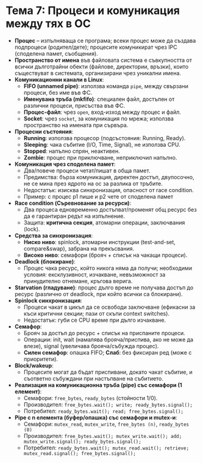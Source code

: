 # Тема 7: Процеси и комуникация между тях в ОС

- **Процес** – изпълняваща се програма; всеки процес може да създава подпроцеси (родител/дете); процесите комуникират чрез IPC (споделена памет, съобщения).
- **Пространство от имена** във файловата система е съвкупността от всички дълготрайни обекти (файлове, директории, връзки), които съществуват в системата, организирани чрез уникални имена.
- **Комуникационни канали в Linux**:
    - **FIFO (unnamed pipe)**: използва команда `pipe`, между свързани процеси, без име във ФС.
    - **Именувана тръба (mkfifo)**: специален файл, достъпен от различни процеси, присъства във ФС.
    - **Процес-файл**: чрез `open`, вход-изход между процес и файл.
    - **Socket**: чрез `socket`, за комуникация по мрежа; използва пространство на имената при сървъра.
- **Процесни състояния**:
    - **Running**: използва процесор (подсъстояния: Running, Ready).
    - **Sleeping**: чака събитие (I/O, Time, Signal), не използва CPU.
    - **Stopped**: напълно спрян, неактивен.
    - **Zombie**: процес при приключване, неприключил напълно.
- **Комуникация чрез споделена памет**:
    - Два/повече процеси четат/пишат в обща памет.
    - Предимства: бърза комуникация, директен достъп, двупосочно, не се мина през ядрото на ос за разлика от тръбите.
    - Недостатък: изисква синхронизация, опасност от race condition.
    - Пример: с процес p1 пише и p2 чете от споделена памет
- **Race condition (Съревнование за ресурси)**:
    - Два процеса едновременно достъпват/променят общ ресурс без да е гарантиран редът на изпълнение.
    - Защита: **критична секция**, атомарни операции, заключвания (lock).
- **Средства за синхронизация**:
    - **Ниско ниво**: spinlock, атомарни инструкции (test-and-set, compare&swap), забрана на прекъсвания.
    - **Високо ниво**: семафори (брояч + списък на чакащи процеси).
- **Deadlock (блокиране)**:
    - Процес чака ресурс, който никога няма да получи; необходими условия: ексклузивност, изчакване, невъзможност за принудително отнемане, кръгова верига.
- **Starvation (гладуване)**: процес дълго време не получава достъп до ресурс (различно от deadlock, при който всички са блокирани).
- **Spinlock синхронизация**:
    - Процеси чакат в цикъл да се освободи заключване (ефикасни за къси критични секции; пази от скъпи context switches).
    - Недостатък: губи се CPU време при дълго изчакване.
- **Семафор**:
    - Брояч за достъп до ресурс + списък на приспаните процеси.
    - Операции: init, wait (намалява брояча/приспива, ако не може да влезе), signal (увеличава брояча/събужда процес).
    - **Силен семафор**: опашка FIFO; **Слаб**: без фиксиран ред (може с приоритети).
- **Block/wakeup**:
    - Процесите могат да бъдат приспивани, докато чакат събитие, и съответно събуждани при настъпване на събитието.
- **Реализация на комуникационна тръба (pipe) със семафори (1 елемент)**:
    - Семaфори: `free_bytes`, `ready_bytes` (стойности 1/0).
    - Производител: `free_bytes.wait(); write; ready_bytes.signal();`
    - Потребител: `ready_bytes.wait(); read; free_bytes.signal();`
- **Pipe с n елемента (буфер/опашка) със семафори и mutex-и**:
    - Семaфори: `mutex_read`, `mutex_write`, `free_bytes (n)`, `ready_bytes (0)`
    - Производител: `free_bytes.wait(); mutex_write.wait(); add; mutex_write.signal(); ready_bytes.signal();`
    - Потребител: `ready_bytes.wait(); mutex_read.wait(); retrieve; mutex_read.signal(); free_bytes.signal();`
